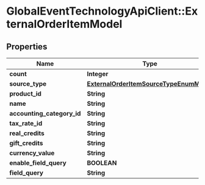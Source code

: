 # GlobalEventTechnologyApiClient::ExternalOrderItemModel

## Properties
Name | Type | Description | Notes
------------ | ------------- | ------------- | -------------
**count** | **Integer** |  | 
**source_type** | [**ExternalOrderItemSourceTypeEnumModel**](ExternalOrderItemSourceTypeEnumModel.md) |  | 
**product_id** | **String** |  | [optional] 
**name** | **String** |  | [optional] 
**accounting_category_id** | **String** |  | [optional] 
**tax_rate_id** | **String** |  | [optional] 
**real_credits** | **String** |  | [optional] 
**gift_credits** | **String** |  | [optional] 
**currency_value** | **String** |  | [optional] 
**enable_field_query** | **BOOLEAN** |  | 
**field_query** | **String** |  | [optional] 


